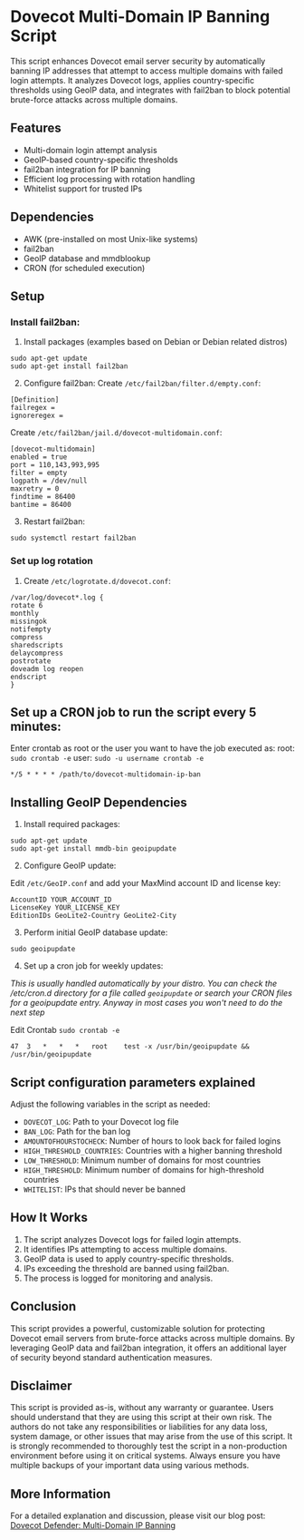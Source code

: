 # Dovecot Multi-Domain IP Banning Script

This script enhances Dovecot email server security by automatically banning IP addresses that attempt to access multiple domains with failed login attempts. It analyzes Dovecot logs, applies country-specific thresholds using GeoIP data, and integrates with fail2ban to block potential brute-force attacks across multiple domains.

## Features

- Multi-domain login attempt analysis
- GeoIP-based country-specific thresholds
- fail2ban integration for IP banning
- Efficient log processing with rotation handling
- Whitelist support for trusted IPs

## Dependencies

- AWK (pre-installed on most Unix-like systems)
- fail2ban
- GeoIP database and mmdblookup
- CRON (for scheduled execution)

## Setup

### Install fail2ban:

1. Install packages (examples based on Debian or Debian related distros)

```
sudo apt-get update
sudo apt-get install fail2ban
```

2. Configure fail2ban:
Create `/etc/fail2ban/filter.d/empty.conf`:

```
[Definition]
failregex =
ignoreregex =
```

Create `/etc/fail2ban/jail.d/dovecot-multidomain.conf`:

```
[dovecot-multidomain]
enabled = true
port = 110,143,993,995
filter = empty
logpath = /dev/null
maxretry = 0
findtime = 86400
bantime = 86400
```

3. Restart fail2ban:

```
sudo systemctl restart fail2ban
```

### Set up log rotation 

1. Create `/etc/logrotate.d/dovecot.conf`:

```
/var/log/dovecot*.log {
rotate 6
monthly
missingok
notifempty
compress
sharedscripts
delaycompress
postrotate
doveadm log reopen
endscript
}
```

## Set up a CRON job to run the script every 5 minutes:

Enter crontab as root or the user you want to have the job executed as:
root: `sudo crontab -e`
user: `sudo -u username crontab -e`

```
*/5 * * * * /path/to/dovecot-multidomain-ip-ban
```

## Installing GeoIP Dependencies

1. Install required packages:

```
sudo apt-get update
sudo apt-get install mmdb-bin geoipupdate
```

2. Configure GeoIP update:

Edit `/etc/GeoIP.conf` and add your MaxMind account ID and license key:

```
AccountID YOUR_ACCOUNT_ID
LicenseKey YOUR_LICENSE_KEY
EditionIDs GeoLite2-Country GeoLite2-City
```

3. Perform initial GeoIP database update:

`sudo geoipupdate`

4. Set up a cron job for weekly updates:

_This is usually handled automatically by your distro. You can check the /etc/cron.d directory for a file called `geoipupdate` or search your CRON files for a geoipupdate entry. Anyway in most cases you won't need to do the next step_

Edit Crontab
`sudo crontab -e`

```
47	3	*	*	*   root    test -x /usr/bin/geoipupdate && /usr/bin/geoipupdate
```

## Script configuration parameters explained

Adjust the following variables in the script as needed:

- `DOVECOT_LOG`: Path to your Dovecot log file
- `BAN_LOG`: Path for the ban log
- `AMOUNTOFHOURSTOCHECK`: Number of hours to look back for failed logins
- `HIGH_THRESHOLD_COUNTRIES`: Countries with a higher banning threshold
- `LOW_THRESHOLD`: Minimum number of domains for most countries
- `HIGH_THRESHOLD`: Minimum number of domains for high-threshold countries
- `WHITELIST`: IPs that should never be banned

## How It Works

1. The script analyzes Dovecot logs for failed login attempts.
2. It identifies IPs attempting to access multiple domains.
3. GeoIP data is used to apply country-specific thresholds.
4. IPs exceeding the threshold are banned using fail2ban.
5. The process is logged for monitoring and analysis.

## Conclusion

This script provides a powerful, customizable solution for protecting Dovecot email servers from brute-force attacks across multiple domains. By leveraging GeoIP data and fail2ban integration, it offers an additional layer of security beyond standard authentication measures.

## Disclaimer

This script is provided as-is, without any warranty or guarantee. Users should understand that they are using this script at their own risk. The authors do not take any responsibilities or liabilities for any data loss, system damage, or other issues that may arise from the use of this script. It is strongly recommended to thoroughly test the script in a non-production environment before using it on critical systems. Always ensure you have multiple backups of your important data using various methods.

## More Information

For a detailed explanation and discussion, please visit our blog post:
[Dovecot Defender: Multi-Domain IP Banning](https://www.lexo.ch/blog/2024/07/dovecot-defender-multi-domain-ip-banning-geoip-smart-script-catches-brute-force-attacks-across-mail-sender-domains-boost-your-e-mail-security)

